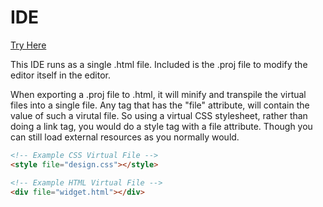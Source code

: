 # IDE
[Try Here](https://ide.patricktrester.com/)

This IDE runs as a single .html file. Included is the .proj file to modify the editor itself in the editor.

When exporting a .proj file to .html, it will minify and transpile the virtual files into a single file. Any tag that has the "file" attribute, will 
contain the value of such a virutal file. So using a virtual CSS stylesheet, rather than doing a link tag, you would do a style tag with a file attribute.
Though you can still load external resources as you normally would.

```html
<!-- Example CSS Virtual File -->
<style file="design.css"></style>

<!-- Example HTML Virtual File -->
<div file="widget.html"></div>
```
